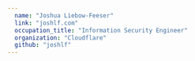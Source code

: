 ```yaml
---
  name: "Joshua Liebow-Feeser"
  link: "joshlf.com"
  occupation_title: "Information Security Engineer"
  organization: "Cloudflare"
  github: "joshlf"
---
```

